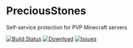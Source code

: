 PreciousStones
==========

Self-service protection for PVP Minecraft servers

[![Build Status](https://travis-ci.org/marcelo-mason/PreciousStones.svg?branch=master)](https://travis-ci.org/marcelo-mason/PreciousStones)
[![Download](https://img.shields.io/badge/-downloads-blue.svg)](http://repo.sacredlabyrinth.net:8080/job/PreciousStones/)
[![Issues](https://img.shields.io/github/issues/marcelo-mason/PreciousStones.svg)](https://github.com/marcelo-mason/PreciousStones/issues)